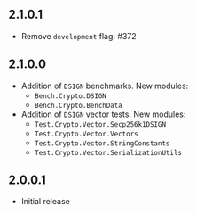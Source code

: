 ## 2.1.0.1

* Remove `development` flag: #372

## 2.1.0.0

* Addition of `DSIGN` benchmarks. New modules:
  * `Bench.Crypto.DSIGN`
  * `Bench.Crypto.BenchData`
* Addition of `DSIGN` vector tests. New modules:
  * `Test.Crypto.Vector.Secp256k1DSIGN`
  * `Test.Crypto.Vector.Vectors`
  * `Test.Crypto.Vector.StringConstants`
  * `Test.Crypto.Vector.SerializationUtils`

## 2.0.0.1

* Initial release

